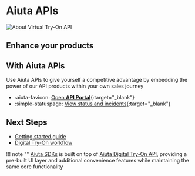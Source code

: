 # Aiuta APIs

![About Virtual Try-On API](/media/api.png)

## Enhance your products
<h2 class="md-joint-header">With Aiuta APIs</h2>

Use Aiuta APIs to give yourself a competitive advantage by embedding the power of our API products within your own sales journey

<div class="grid cards" markdown>

- :aiuta-favicon: [Open __API Portal__](https://developer.aiuta.com){:target="_blank"}
- :simple-statuspage: [View status and incidents](https://aiuta.statuspage.io){:target="_blank"}

</div>

## Next Steps

- [Getting started guide](/api/getting-started/)
- [Digital Try-On workflow](/api/try-on/workflow/)


!!! note ""
    [Aiuta SDKs](/sdk/) is built on top of [Aiuta Digital Try-On API](/api/try-on/workflow/), providing a pre-built UI layer and additional convenience features while maintaining the same core functionality
